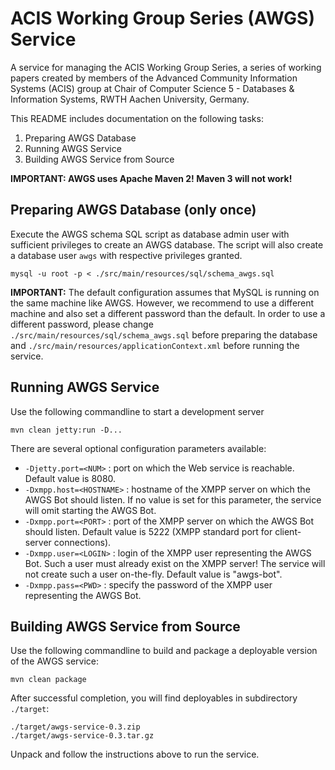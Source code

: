 # ACIS Working Group Series (AWGS) Service

A service for managing the ACIS Working Group Series, a series of working papers created by members of the Advanced Community Information Systems (ACIS) group at Chair of Computer Science 5 - Databases & Information Systems, RWTH Aachen University, Germany.

This README includes documentation on the following tasks:

1. Preparing AWGS Database
2. Running AWGS Service
3. Building AWGS Service from Source

__IMPORTANT: AWGS uses Apache Maven 2! Maven 3 will not work!__

## Preparing AWGS Database (only once)
Execute the AWGS schema SQL script as database admin user with sufficient privileges to create an AWGS database. The script will also create a database user `awgs` with respective privileges granted.

```mysql -u root -p < ./src/main/resources/sql/schema_awgs.sql```

__IMPORTANT:__ The default configuration assumes that MySQL is running on the same machine like AWGS. However, we recommend to use a different machine and also set a different password than the default. In order to use a different password, please change `./src/main/resources/sql/schema_awgs.sql` before preparing the database and `./src/main/resources/applicationContext.xml` before running the service.

## Running AWGS Service
	
Use the following commandline to start a development server

```mvn clean jetty:run -D...```

There are several optional configuration parameters available:

* `-Djetty.port=<NUM>` : port on which the Web service is reachable. Default value is 8080.
* `-Dxmpp.host=<HOSTNAME>` : hostname of the XMPP server on which the AWGS Bot should listen. If no value is set for this parameter, the service will omit starting the AWGS Bot.
* `-Dxmpp.port=<PORT>` : port of the XMPP server on which the AWGS Bot should listen. Default value is 5222 (XMPP standard port for client-server connections).
* `-Dxmpp.user=<LOGIN>` : login of the XMPP user representing the AWGS Bot. Such a user must already exist on the XMPP server! The service will not create such a user on-the-fly. Default value is "awgs-bot".
* `-Dxmpp.pass=<PWD>` : specify the password of the XMPP user representing the AWGS Bot.

## Building AWGS Service from Source

Use the following commandline to build and package a deployable version of the AWGS service:
	
```mvn clean package```
	
After successful completion, you will find deployables in subdirectory `./target`:
	
```
./target/awgs-service-0.3.zip
./target/awgs-service-0.3.tar.gz
```			

Unpack and follow the instructions above to run the service.